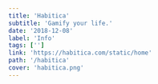 ```yaml
---
title: 'Habitica'
subtitle: 'Gamify your life.'
date: '2018-12-08'
label: 'Info'
tags: ['']
link: 'https://habitica.com/static/home'
path: '/habitica'
cover: 'habitica.png'
---
```

